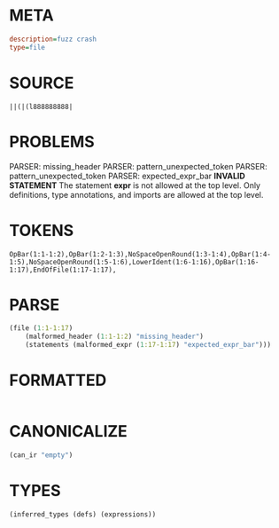 # META
~~~ini
description=fuzz crash
type=file
~~~
# SOURCE
~~~roc
||(|(l888888888|
~~~
# PROBLEMS
PARSER: missing_header
PARSER: pattern_unexpected_token
PARSER: pattern_unexpected_token
PARSER: expected_expr_bar
**INVALID STATEMENT**
The statement **expr** is not allowed at the top level.
Only definitions, type annotations, and imports are allowed at the top level.

# TOKENS
~~~zig
OpBar(1:1-1:2),OpBar(1:2-1:3),NoSpaceOpenRound(1:3-1:4),OpBar(1:4-1:5),NoSpaceOpenRound(1:5-1:6),LowerIdent(1:6-1:16),OpBar(1:16-1:17),EndOfFile(1:17-1:17),
~~~
# PARSE
~~~clojure
(file (1:1-1:17)
	(malformed_header (1:1-1:2) "missing_header")
	(statements (malformed_expr (1:17-1:17) "expected_expr_bar")))
~~~
# FORMATTED
~~~roc

~~~
# CANONICALIZE
~~~clojure
(can_ir "empty")
~~~
# TYPES
~~~clojure
(inferred_types (defs) (expressions))
~~~